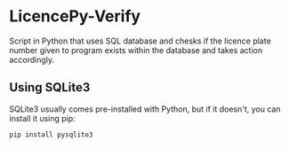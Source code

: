# LicencePy-Verify
Script in Python that uses SQL database and chesks if the licence plate number given to program exists within the database and takes action accordingly.

## Using SQLite3
SQLite3 usually comes pre-installed with Python, but if it doesn't, you can install it using pip:

```bash
pip install pysqlite3
```